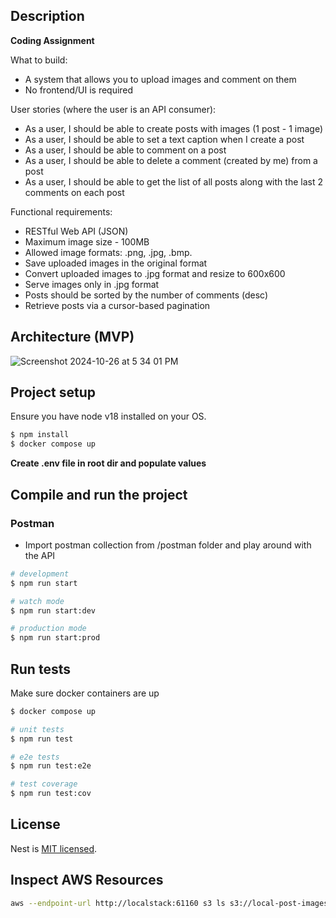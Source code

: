 ## Description

**Coding Assignment**

What to build:

- A system that allows you to upload images and comment on them
- No frontend/UI is required

User stories (where the user is an API consumer):
- As a user, I should be able to create posts with images (1 post - 1 image)
- As a user, I should be able to set a text caption when I create a post
- As a user, I should be able to comment on a post
- As a user, I should be able to delete a comment (created by me) from a post
- As a user, I should be able to get the list of all posts along with the last 2 comments
on each post

Functional requirements:
- RESTful Web API (JSON)
- Maximum image size - 100MB
- Allowed image formats: .png, .jpg, .bmp.
- Save uploaded images in the original format
- Convert uploaded images to .jpg format and resize to 600x600
- Serve images only in .jpg format
- Posts should be sorted by the number of comments (desc)
- Retrieve posts via a cursor-based pagination

## Architecture (MVP)
![Screenshot 2024-10-26 at 5 34 01 PM](https://github.com/user-attachments/assets/1b0f1277-c335-4300-a7fd-329d2073e2dd)

## Project setup

Ensure you have node v18 installed on your OS.

```bash
$ npm install
$ docker compose up
```

**Create .env file in root dir and populate values**

## Compile and run the project

### Postman 
- Import postman collection from /postman folder and play around with the API

```bash
# development
$ npm run start

# watch mode
$ npm run start:dev

# production mode
$ npm run start:prod
```


## Run tests

Make sure docker containers are up

```bash
$ docker compose up
```

```bash
# unit tests
$ npm run test

# e2e tests
$ npm run test:e2e

# test coverage
$ npm run test:cov
```

## License

Nest is [MIT licensed](https://github.com/nestjs/nest/blob/master/LICENSE).

## Inspect AWS Resources

```bash
aws --endpoint-url http://localstack:61160 s3 ls s3://local-post-images --recursive --human-readable
```
